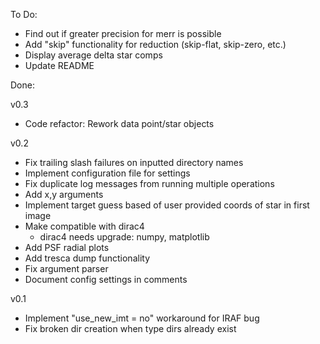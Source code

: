 To Do:

* Find out if greater precision for merr is possible
* Add "skip" functionality for reduction (skip-flat, skip-zero, etc.)
* Display average delta star comps
* Update README

Done:

v0.3
* Code refactor: Rework data point/star objects

v0.2
* Fix trailing slash failures on inputted directory names
* Implement configuration file for settings
* Fix duplicate log messages from running multiple operations
* Add x,y arguments
* Implement target guess based of user provided coords of star in first image
* Make compatible with dirac4
    - dirac4 needs upgrade: numpy, matplotlib
* Add PSF radial plots
* Add tresca dump functionality
* Fix argument parser
* Document config settings in comments

v0.1
* Implement "use_new_imt = no" workaround for IRAF bug
* Fix broken dir creation when type dirs already exist
